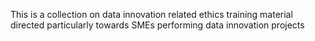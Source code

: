 This is a collection on data innovation related ethics training material directed particularly towards SMEs performing data innovation projects
